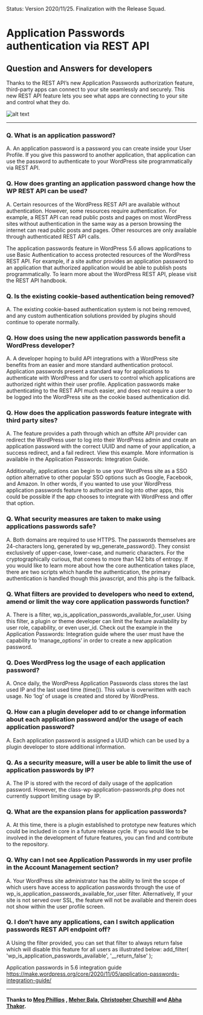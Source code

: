 Status: Version 2020/11/25. Finalization with the Release Squad.

# Application Passwords authentication via REST API 

## Question and Answers for developers

Thanks to the REST API’s new Application Passwords authorization feature, third-party apps can connect to your site seamlessly and securely. This new REST API feature lets you see what apps are connecting to your site and control what they do. 

![alt text](https://github.com/wpmarketingteam/WP5.6Marcomms/blob/master/Questions%20and%20Answers/images/application-password-screenshot.png "Application Password Screenshot")

***

### Q. What is an application password?
A. An application password is a password you can create inside your User Profile. If you give this password to another application, that application can use the password to authenticate to your WordPress site programmatically via REST API.

### Q. How does granting an application password change how the WP REST API can be used?
A. Certain resources of the WordPress REST API are available without authentication. However, some resources require authentication. For example, a REST API can read public posts and pages on most WordPress sites without authentication in the same way as a person browsing the internet can read public posts and pages. Other resources are only available through authenticated REST API calls. 

The application passwords feature in WordPress 5.6 allows applications to use Basic Authentication to access protected resources of the WordPress REST API. For example, if a site author provides an application password to an application that authorized application would be able to publish posts programmatically. To learn more about the WordPress REST API, please visit the REST API handbook. 

### Q. Is the existing cookie-based authentication being removed?
A. The existing cookie-based authentication system is not being removed, and any custom authentication solutions provided by plugins should continue to operate normally. 

### Q. How does using the new application passwords benefit a WordPress developer?
A.  A developer hoping to build API integrations with a WordPress site benefits from an easier and more standard authentication protocol. Application passwords present a standard way for applications to authenticate with WordPress and for users to control which applications are authorized right within their user profile. Application passwords make authenticating to the REST API much easier, and does not require a user to be logged into the WordPress site as the cookie based authentication did. 

### Q. How does the application passwords feature integrate with third party sites?
A. The feature provides a path through which an offsite API provider can redirect the WordPress user to log into their WordPress admin and create an application password with the correct UUID and name of your application, a success redirect, and a fail redirect. View this example. More information is available in the Application Passwords: Integration Guide. 

Additionally, applications can begin to use your WordPress site as a SSO option alternative to other popular SSO options such as Google, Facebook, and Amazon. In other words, if you wanted to use your WordPress application passwords feature to authorize and log into other apps, this could be possible if the app chooses to integrate with WordPress and offer that option. 

### Q. What security measures are taken to make using applications passwords safe?
A. Both domains are required to use HTTPS. The passwords themselves are 24-characters long, generated by wp_generate_password(). They consist exclusively of upper-case, lower-case, and numeric characters. For the cryptographically curious, that comes to more than 142 bits of entropy. If you would like to learn more about how the core authentication takes place, there are two scripts which handle the authentication, the primary authentication is handled though this javascript, and this php is the fallback. 

### Q. What filters are provided to developers who need to extend, amend or limit the way core application passwords function?
A. There is a filter, wp_is_application_passwords_available_for_user. Using this filter, a plugin or theme developer can limit the feature availability by user role, capability, or even user_id. Check out the example in the Application Passwords: Integration guide where the user must have the capability to ‘manage_options’ in order to create a new application password. 

### Q. Does WordPress log the usage of each application password?
A. Once daily, the WordPress Application Passwords class stores the last used IP and the last used time (time()). This value is overwritten with each usage. No ‘log’ of usage is created and stored by WordPress. 

### Q. How can a plugin developer add to or change information about each application password and/or the usage of each application password?
A. Each application password is assigned a UUID which can be used by a plugin developer to store additional information. 

### Q. As a security measure, will a user be able to limit the use of application passwords by IP?
A. The IP is stored with the record of daily usage of the application password. However, the class-wp-application-passwords.php does not currently support limiting usage by IP. 

### Q. What are the expansion plans for application passwords?
A. At this time, there is a plugin established to prototype new features which could be included in core in a future release cycle. If you would like to be involved in the development of future features, you can find and contribute to the repository.  

### Q. Why can I not see Application Passwords in my user profile in the Account Management section?
A. Your WordPress site administrator has the ability to limit the scope of which users have access to application passwords through the use of  wp_is_application_passwords_available_for_user filter. Alternatively, If your site is not served over SSL, the feature will not be available and therein does not show within the user profile screen.


### Q. I don’t have any applications, can I switch application passwords REST API endpoint off?
A Using the filter provided, you can set that filter to always return false which will disable this feature for all users as illustrated below: 
add_filter( 'wp_is_application_passwords_available', '__return_false' );

Application passwords in 5.6 integration guide https://make.wordpress.org/core/2020/11/05/application-passwords-integration-guide/ 

***

#### Thanks to [Meg Phillips](https://profiles.wordpress.org/megphillips91/) , [Meher Bala](https://profiles.wordpress.org/meher/), [Christopher Churchill](https://profiles.wordpress.org/vimes1984/) and [Abha Thakor](https://profiles.wordpress.org/webcommsat/).

